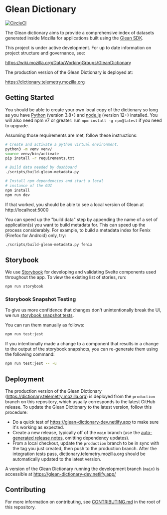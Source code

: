 # Glean Dictionary

[![CircleCI](https://circleci.com/gh/mozilla/glean-dictionary.svg?style=svg)](https://circleci.com/gh/mozilla/glean-dictionary)

The Glean dictionary aims to provide a comprehensive index of datasets generated
inside Mozilla for applications built using the
[Glean SDK](https://mozilla.github.io/glean/book/index.html).

This project is under active development. For up to date information on project
structure and governance, see:

https://wiki.mozilla.org/Data/WorkingGroups/GleanDictionary

The production version of the Glean Dictionary is deployed at:

https://dictionary.telemetry.mozilla.org

## Getting Started

You should be able to create your own local copy of the dictionary so long as
you have [Python](https://www.python.org/) (version 3.8+) and
[node.js](https://nodejs.org/) (version 12+) installed. You will also need npm
v7 or greater: run `npm install -g npm@latest` if you need to upgrade.

Assuming those requirements are met, follow these instructions:

```bash
# Create and activate a python virtual environment.
python3 -m venv venv/
source venv/bin/activate
pip install -r requirements.txt

# Build data needed by dashboard
./scripts/build-glean-metadata.py

# Install npm dependencies and start a local
# instance of the GUI
npm install
npm run dev
```

If that worked, you should be able to see a local version of Glean at
http://localhost:5000

You can speed up the "build data" step by appending the name of a set of
application(s) you want to build metadata for. This can speed up the process
considerably. For example, to build a metadata index for Fenix (Firefox for
Android) only, try:

```bash
./scripts/build-glean-metadata.py fenix
```

## Storybook

We use [Storybook](https://storybook.js.org/) for developing and validating
Svelte components used throughout the app. To view the existing list of stories,
run:

```bash
npm run storybook
```

### Storybook Snapshot Testing

To give us more confidence that changes don't unintentionally break the UI, we
run
[storybook snapshot tests](https://storybook.js.org/docs/react/workflows/snapshot-testing).

You can run them manually as follows:

```bash
npm run test:jest
```

If you intentionally made a change to a component that results in a change to
the output of the storybook snapshots, you can re-generate them using the
following command:

```bash
npm run test:jest -- -u
```

## Deployment

The production version of the Glean Dictionary
(https://dictionary.telemetry.mozilla.org) is deployed from the `production`
branch on this repository, which usually corresponds to the latest GitHub
release. To update the Glean Dictionary to the latest version, follow this
procedure:

- Do a quick test of https://glean-dictionary-dev.netlify.app to make sure it's
  working as expected.
- Create a new release, typically off of the `main` branch (use the
  [auto-generated release notes](https://docs.github.com/en/repositories/releasing-projects-on-github/automatically-generated-release-notes),
  omitting dependency updates).
- From a local checkout, update the `production` branch to be in sync with the
  tag you just created, then push to the production branch. After the
  integration tests pass, dictionary.telemetry.mozilla.org should be
  automatically updated to the latest version.

A version of the Glean Dictionary running the development branch (`main`) is
accessible at https://glean-dictionary-dev.netlify.app/

## Contributing

For more information on contributing, see [CONTRIBUTING.md](./CONTRIBUTING.md)
in the root of this repository.
